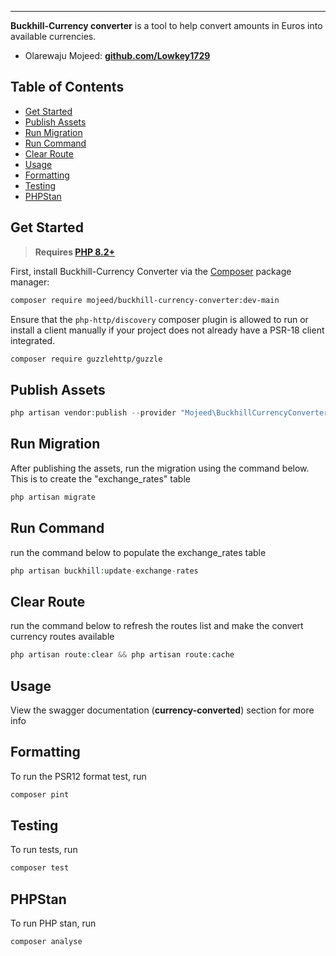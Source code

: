 ------
**Buckhill-Currency converter** is a tool to help convert amounts in Euros into available currencies.

- Olarewaju Mojeed: **[github.com/Lowkey1729](https://github.com/Lowkey1729)**

## Table of Contents

- [Get Started](#get-started)
- [Publish Assets](#publish-assets)
- [Run Migration](#run-migration)
- [Run Command](#run-command)
- [Clear Route](#clear-route)
- [Usage](#usage)
- [Formatting](#formatting)
- [Testing](#testing)
- [PHPStan](#phpstan)

## Get Started

> **Requires [PHP 8.2+](https://php.net/releases/)**

First, install Buckhill-Currency Converter via the [Composer](https://getcomposer.org/) package manager:

```bash
composer require mojeed/buckhill-currency-converter:dev-main
```

Ensure that the `php-http/discovery` composer plugin is allowed to run or install a client manually if your project does
not already have a PSR-18 client integrated.

```bash
composer require guzzlehttp/guzzle
```

## Publish Assets

```php
php artisan vendor:publish --provider "Mojeed\BuckhillCurrencyConverter\Providers\BuckhillCurrencyConverterServiceProvider"
```

## Run Migration

After publishing the assets, run the migration using the command below.
This is to create the "exchange_rates" table

```php
php artisan migrate
```

## Run Command

run the command below to populate the exchange_rates table

```php
php artisan buckhill:update-exchange-rates
```

## Clear Route

run the command below to refresh the routes list and make the
convert currency routes available

```php
php artisan route:clear && php artisan route:cache
```

## Usage

View the swagger documentation (**currency-converted**) section for more info

## Formatting

To run the PSR12 format test, run

```bash
composer pint
```

## Testing

To run tests, run

```bash
composer test
```

## PHPStan

To run PHP stan, run

```bash
composer analyse
```


